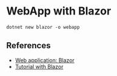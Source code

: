 # WebApp with Blazor

```
dotnet new blazor -o webapp
```

## References

* [Web application: Blazor](https://dotnet.microsoft.com/en-us/apps/aspnet/web-apps/blazor)
* [Tutorial with Blazor](https://dotnet.microsoft.com/en-us/learn/aspnet/blazor-tutorial/intro)